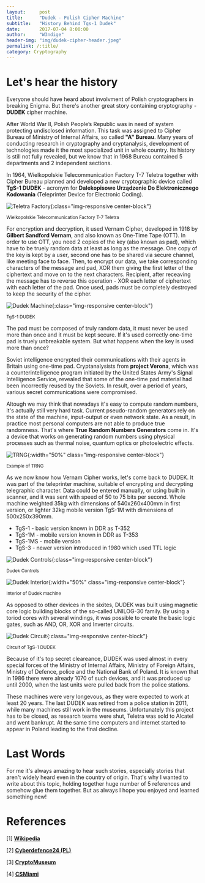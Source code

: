 ```yaml
---
layout:     post
title:      "Dudek - Polish Cipher Machine"
subtitle:   "History Behind Tgs-1 Dudek"
date:       2017-07-04 8:00:00
author:     "W3ndige"
header-img: "img/dudek-cipher-header.jpeg"
permalink: /:title/
category: Cryptography
---
```


<h1>Let's hear the history</h1>

<p>Everyone should have heard about involvment of Polish cryptographers in breaking Enigma. But there's another great story containing cryptography - <b>DUDEK</b> cipher machine. </p>

<p>After World War II, Polish People’s Republic was in need of system protecting undisclosed information. This task was assigned to Cipher Bureau of Ministry of Internal Affairs, so called <b>"A" Bureau</b>. Many years of conducting research in cryptography and cryptanalysis, development of technologies made it the most specialized unit in whole country. Its history is still not fully revealed, but we know that in 1968 Bureau contained 5 departments and 2 independent sections. </p>

<p>In 1964, Wielkopolskie Telecommunication Factory T-7 Teletra together with Cipher Bureau planned and developed a new cryptographic device called <b>TgS-1 DUDEK</b> - acronym for <b>Dalekopisowe Urządzenie Do Elektronicznego Kodowania</b> (Teleprinter Device for Electronic Coding). </p>

![Teletra Factory](/img/dudek-crypto/teletra.jpg){:class="img-responsive center-block"}
<p class="text-center"><small> Wielkopolskie Telecommunication Factory T-7 Teletra</small></p>

<p>For encryption and decryption, it used Vernam Cipher, developed in 1918 by <b>Gilbert Sandford Vernam</b>, and also known as One-Time Tape (OTT). In order to use OTT, you need 2 copies of the key (also known as pad), which have to be truely random data at least as long as the message. One copy of the key is kept by a user, second one has to be shared via secure channel, like meeting face to face. Then, to encrypt our data, we take corresponding characters of the message and pad, XOR them giving the first letter of the ciphertext and move on to the next characters. Recipient, after receaving the message has to reverse this operation - XOR each letter of ciphertext with each letter of the pad. Once used, pads must be completely destroyed to keep the security of the cipher. </p>

![Dudek Machine](/img/dudek-crypto/dudek-machine.jpg){:class="img-responsive center-block"}
<p class="text-center"><small>TgS-1 DUDEK</small></p>

<p>The pad must be composed of truly random data, it must never be used more than once and it must be kept secure. If it's used correctly one-time pad is truely unbreakable system. But what happens when the key is used more than once?</p>

<p>Soviet intelligence encrypted their communications with their agents in Britain using one-time pad. Cryptanalysists from <b>project Verona</b>, which was a counterintelligence program initiated by the United States Army's Signal Intelligence Service, revealed that some of the one-time pad material had been incorrectly reused by the Soviets. In result, over a period of years, various secret communications were compromised. </p>

<p>Altough we may think that nowadays it's easy to compute random numbers, it's actually still very hard task. Current pseudo-random generators rely on the state of the machine, input-output or even network state. As a result, in practice most personal computers are not able to produce true randomness. That's where <b>True Random Numbers Generators</b> come in. It's a device that works on generating random numbers using physical processes such as thermal noise, quantum optics or photoelectric effects. </p>

![TRNG](/img/dudek-crypto/trng.jpg){:width="50%" class="img-responsive center-block"}
<p class="text-center"><small>Example of TRNG</small></p>

<p>As we now know how Vernam Cipher works, let's come back to DUDEK. It was part of the teleprinter machine, suitable of encrypting and decrypting telegraphic character. Data could be entered manually, or using built in scanner, and it was sent with speed of 50 to 75 bits per second. Whole machine weighted 35kg with dimensions of 540x260x400mm in first version, or lighter 32kg mobile version TgS-1M with dimensions of 500x250x390mm. </p>

<ul>
  <li>TgS-1 - basic version known in DDR as T-352</li>
  <li>TgS-1M - mobile version known in DDR as T-353</li>
  <li>TgS-1MS - mobile version</li>
  <li>TgS-3 - newer version introduced in 1980 which used TTL logic</li>
</ul>

![Dudek Controls](/img/dudek-crypto/dudek-controls.png){:class="img-responsive center-block"}
<p class="text-center"><small>Dudek Controls</small></p>

![Dudek Interior](/img/dudek-crypto/dudek-interior.jpg){:width="50%" class="img-responsive center-block"}
<p class="text-center"><small>Interior of Dudek machine</small></p>

<p>As opposed to other devices in the sixites, DUDEK was built using magnetic core logic building blocks of the so-called UNILOG-30 family. By using a toriod cores with several windings, it was possible to create the basic logic gates, such as AND, OR, XOR and Inverter circuits. </p>

![Dudek Circuit](/img/dudek-crypto/dudek-plans.jpg){:class="img-responsive center-block"}
<p class="text-center"><small>Circuit of TgS-1 DUDEK</small></p>

<p>Because of it's top secret cleareance, DUDEK was used almost in every special forces of the Ministry of Internal Affairs, Ministry of Foreign Affairs, Ministry of Defence, police and the National Bank of Poland. It is known that in 1986 there were already 1070 of such devices, and it was produced up until 2000, when the last units were pulled back from the police stations. </p>

<p>These machines were very longevous, as they were expected to work at least 20 years. The last DUDEK was retired from a police station in 2011, while many machines still work in the museums. Unfortunately this project has to be closed, as research teams were shut, Teletra was sold to Alcatel and went bankrupt. At the same time computers and internet started to appear in Poland leading to the final decline. </p>

<h1>Last Words</h1>

<p>For me it's always amazing to hear such stories, especially stories that aren't widely heard even in the country of origin. That's why I wanted to write about this topic, holding together huge number of 5 references and somehow glue them together. But as always I hope you enjoyed and learned something new! </p>

<h1>References</h1>
<p>[1] <a href="https://en.wikipedia.org/wiki/DUDEK"><b>Wikipedia</b></a></p>
<p>[2] <a href="http://www.cyberdefence24.pl/398532,urzadzenie-szyfrujace-dudek-polska-enigma"><b>Cyberdefence24 (PL)</b></a></p>
<p>[3] <a href="http://www.cryptomuseum.com/crypto/pl/dudek/index.htm"><b>CryptoMuseum</b></a></p>
<p>[4] <a href="http://www.cs.miami.edu/home/burt/learning/Csc609.051/notes/02.html"><b>CSMiami</b></a></p>
